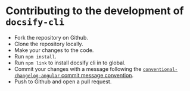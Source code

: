 # Contributing to the development of `docsify-cli`

- Fork the repository on Github.
- Clone the repository locally.
- Make your changes to the code.
- Run `npm install`.
- Run `npm link` to install docsify cli in to global.
- Commit your changes with a message following the [`conventional-changelog-angular` commit message convention](https://github.com/conventional-changelog/conventional-changelog/blob/master/packages/conventional-changelog-angular/convention.md).
- Push to Github and open a pull request.
